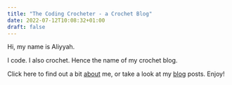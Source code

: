 ```yaml
---
title: "The Coding Crocheter - a Crochet Blog"
date: 2022-07-12T10:08:32+01:00
draft: false
---
```


Hi, my name is Aliyyah.

I code. I also crochet. Hence the name of my crochet blog.

Click here to find out a bit [about](/about/) me, or take a look at my [blog](/blog/) posts. Enjoy!




